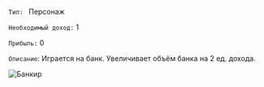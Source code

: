 `Тип: ` Персонаж

`Необходимый доход:` 1

`Прибыль:` 0

`Описание`: Играется на банк. Увеличивает объём банка на 2 ед. дохода.

![Банкир](http://www.freelancejob.ru/upload/767/64859978668391.jpg)
